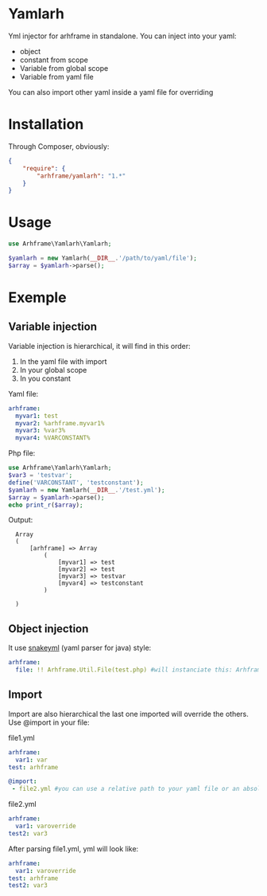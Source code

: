 Yamlarh
=======

Yml injector for arhframe in standalone.
You can inject into your yaml:
  * object
  * constant from scope 
  * Variable from global scope
  * Variable from yaml file

You can also import other yaml inside a yaml file for overriding

Installation
=======

Through Composer, obviously:

```json
{
    "require": {
        "arhframe/yamlarh": "1.*"
    }
}
```

Usage
========

```php
use Arhframe\Yamlarh\Yamlarh;

$yamlarh = new Yamlarh(__DIR__.'/path/to/yaml/file');
$array = $yamlarh->parse();
```

Exemple
=========

Variable injection
---------

Variable injection is hierarchical, it will find in this order:
  1. In the yaml file with import
  2. In your global scope
  3. In you constant

Yaml file:
```yml
arhframe:
  myvar1: test
  myvar2: %arhframe.myvar1%
  myvar3: %var3%
  myvar4: %VARCONSTANT%
```

Php file:
```php
use Arhframe\Yamlarh\Yamlarh;
$var3 = 'testvar';
define('VARCONSTANT', 'testconstant');
$yamlarh = new Yamlarh(__DIR__.'/test.yml');
$array = $yamlarh->parse();
echo print_r($array);
```

Output:
```
  Array
  (
      [arhframe] => Array
          (
              [myvar1] => test
              [myvar2] => test
              [myvar3] => testvar
              [myvar4] => testconstant
          )

  ) 
```

Object injection
---------
It use [snakeyml](https://code.google.com/p/snakeyaml/wiki/Documentation#Compact_Object_Notation) (yaml parser for java) style:
```yml
arhframe:
  file: !! Arhframe.Util.File(test.php) #will instanciate this: Arhframe\Util\File('test.php') in file var after parsing
```

Import
---------
Import are also hierarchical the last one imported will override the others.
Use @import in your file: 

file1.yml
```yml
arhframe:
  var1: var
test: arhframe

@import:
 - file2.yml #you can use a relative path to your yaml file or an absolute
```

file2.yml
```yml
arhframe:
  var1: varoverride
test2: var3
```

After parsing file1.yml, yml will look like:
```yml
arhframe:
  var1: varoverride
test: arhframe
test2: var3
```
